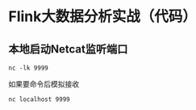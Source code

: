 # Flink大数据分析实战（代码）

## 本地启动Netcat监听端口
```shell
nc -lk 9999
```
如果要命令后模拟接收
```shell
nc localhost 9999
```

